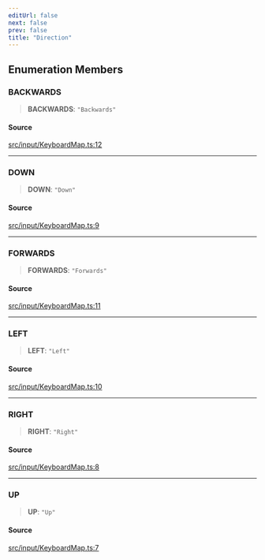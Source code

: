 ```yaml
---
editUrl: false
next: false
prev: false
title: "Direction"
---
```


## Enumeration Members

### BACKWARDS

> **BACKWARDS**: `"Backwards"`

#### Source

[src/input/KeyboardMap.ts:12](https://github.com/relishinc/dill-pixel/blob/10f512f7f577ca5e74162827f11215b28df5ca97/src/input/KeyboardMap.ts#L12)

***

### DOWN

> **DOWN**: `"Down"`

#### Source

[src/input/KeyboardMap.ts:9](https://github.com/relishinc/dill-pixel/blob/10f512f7f577ca5e74162827f11215b28df5ca97/src/input/KeyboardMap.ts#L9)

***

### FORWARDS

> **FORWARDS**: `"Forwards"`

#### Source

[src/input/KeyboardMap.ts:11](https://github.com/relishinc/dill-pixel/blob/10f512f7f577ca5e74162827f11215b28df5ca97/src/input/KeyboardMap.ts#L11)

***

### LEFT

> **LEFT**: `"Left"`

#### Source

[src/input/KeyboardMap.ts:10](https://github.com/relishinc/dill-pixel/blob/10f512f7f577ca5e74162827f11215b28df5ca97/src/input/KeyboardMap.ts#L10)

***

### RIGHT

> **RIGHT**: `"Right"`

#### Source

[src/input/KeyboardMap.ts:8](https://github.com/relishinc/dill-pixel/blob/10f512f7f577ca5e74162827f11215b28df5ca97/src/input/KeyboardMap.ts#L8)

***

### UP

> **UP**: `"Up"`

#### Source

[src/input/KeyboardMap.ts:7](https://github.com/relishinc/dill-pixel/blob/10f512f7f577ca5e74162827f11215b28df5ca97/src/input/KeyboardMap.ts#L7)
